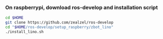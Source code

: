 ### On raspberrypi, download ros-develop and installation script

```bash
cd $HOME
git clone https://github.com/zealzel/ros-develop
cd "$HOME/ros-develop/setup_raspberry/zbot_lino"
./install_lino.sh
```

